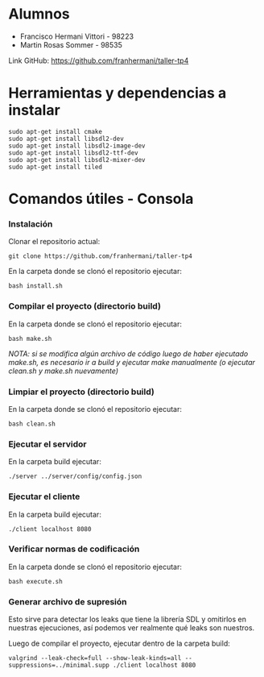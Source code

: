 # Alumnos

- Francisco Hermani	Vittori		- 98223
- Martin Rosas Sommer			- 98535

Link GitHub: https://github.com/franhermani/taller-tp4

# Herramientas y dependencias a instalar

```
sudo apt-get install cmake
sudo apt-get install libsdl2-dev
sudo apt-get install libsdl2-image-dev
sudo apt-get install libsdl2-ttf-dev
sudo apt-get install libsdl2-mixer-dev
sudo apt-get install tiled
```

# Comandos útiles - Consola

### Instalación

Clonar el repositorio actual:
```
git clone https://github.com/franhermani/taller-tp4
```

En la carpeta donde se clonó el repositorio ejecutar:
```
bash install.sh
```

### Compilar el proyecto (directorio build)

En la carpeta donde se clonó el repositorio ejecutar:
```
bash make.sh
```

*NOTA: si se modifica algún archivo de código luego de haber ejecutado
make.sh, es necesario ir a build y ejecutar make manualmente (o ejecutar
clean.sh y make.sh nuevamente)*

### Limpiar el proyecto (directorio build)

En la carpeta donde se clonó el repositorio ejecutar:
```
bash clean.sh
```

### Ejecutar el servidor

En la carpeta build ejecutar:
```
./server ../server/config/config.json
```

### Ejecutar el cliente

En la carpeta build ejecutar:
```
./client localhost 8080
```

### Verificar normas de codificación

En la carpeta donde se clonó el repositorio ejecutar:
```
bash execute.sh
```

### Generar archivo de supresión

Esto sirve para detectar los leaks que tiene la librería SDL y omitirlos
en nuestras ejecuciones, así podemos ver realmente qué leaks son nuestros.

Luego de compilar el proyecto, ejecutar dentro de la carpeta build:

```
valgrind --leak-check=full --show-leak-kinds=all --suppressions=../minimal.supp ./client localhost 8080
```
